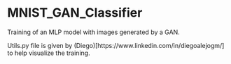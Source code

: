 # MNIST_GAN_Classifier
<p>Training of an MLP model with images generated by a GAN.</p>
<p>Utils.py file is given by (Diego)[https://www.linkedin.com/in/diegoalejogm/] to help visualize the training.</p>
